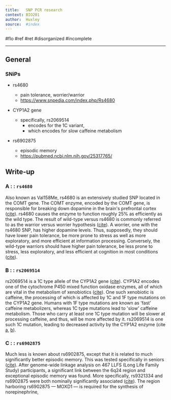 ```yaml
---
title:   SNP PCR research
context: BIO201
author:  Huxley
source:  #index
---
```


#flo #ref #ret 
#disorganized #incomplete

---


## General

### SNiPs

- rs4680
	- pain tolerance, worrier/warrior 
	- https://www.snpedia.com/index.php/Rs4680

- CYP1A2 gene
	- specifically, rs2069514
		- encodes for the 1C variant,
		- which encodes for slow caffeine metabolism

- rs6902875
	- episodic memory
	- https://pubmed.ncbi.nlm.nih.gov/25317765/

## Write-up


### A  : : `rs4680`
Also known as Val158Me, rs4680 is an extensively studied SNP located in the COMT gene. The COMT enzyme, encoded by the COMT gene, is responsible for breaking down dopamine in the brain's prefrontal cortex ([cite](https://www.snpedia.com/index.php/Rs4680)). rs4680 causes the enzyme to function roughly 25% as efficiently as the wild type. The result of wild-type versus rs4680 is commonly referred to as the warrior versus worrier hypothesis ([cite](https://pubmed.ncbi.nlm.nih.gov/17008817/)). A worrier, one with the rs4680 SNP, has higher dopamine levels. Thus, supposedly, they should have lower pain tolerance, be more prone to stress as well as more exploratory, and more efficient at information processing. Conversely, the wild-type warriors should have higher pain tolerance, be less prone to stress, less exploratory, and less efficient at cognition in most conditions ([cite](https://www.huffpost.com/entry/stress-management_b_2671591)).

### B : :  `rs2069514`
rs2069514 is a 1C type allele of the CYP1A2 gene ([cite](https://www.snpedia.com/index.php/CYP1A2)). CYP1A2 encodes one of the cytochrome P450 mixed function oxidase enzymes, all of which are vital in the metabolism of xenobiotics ([cite](https://www.ncbi.nlm.nih.gov/pmc/articles/PMC4309856/)). One such xenobiotic is caffeine, the processing of which is affected by 1C and 1F type mutations on the CYP1A2 gene. Humans with 1F type mutations are known as 'fast' caffeine metabolizers, whereas 1C type mutations lead to 'slow' caffeine metabolism. Those who carry at least one 1C type mutation will be slower at processing caffeine, and thus, will be more affected by it. rs2069514 is one such 1C mutation, leading to decreased activity by the CYP1A2 enzyme (cite [a](https://www.snpedia.com/index.php/Rs2069514), [b](https://www.snpedia.com/index.php/CYP1A2)).

### C : : `rs6902875`

Much less is known about rs6902875, except that it is related to much significantly better episodic memory. This was tested specifically in seniors ([cite](https://www.snpedia.com/index.php/Rs6902875)). After genome-wide linkage analysis on 467 LLFS (Long Life Family Study) participants, a significant link between the 6q24 region and exceptional episodic memory was found. More specifically, rs9321334 and rs6902875 were both nominally significantly associated ([cite](https://pubmed.ncbi.nlm.nih.gov/25317765/)). The region harboring rs6902875 — MOXD1 — is required for the synthesis of norepinephrine, 
















